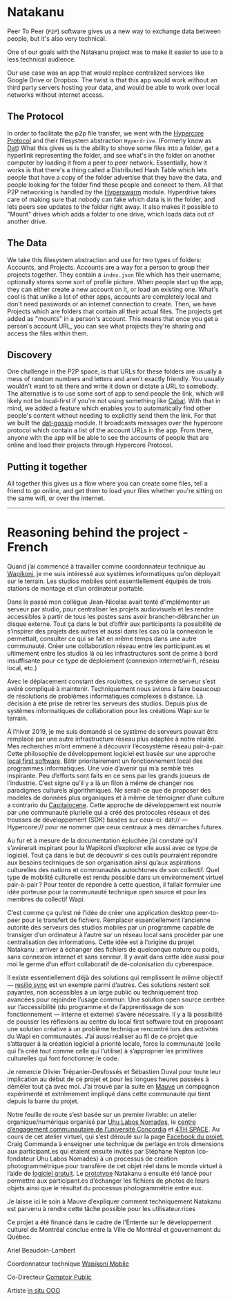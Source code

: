 # Natakanu

Peer To Peer (`P2P`) software gives us a new way to exchange data between people, but it's also very technical.

One of our goals with the Natakanu project was to make it easier to use to a less technical audience.

Our use case was an app that would replace centralized services like Google Drive or Dropbox.
The twist is that this app would work without an third party servers hosting your data, and would be able to work over local networks without internet access.

## The Protocol

In order to facilitate the p2p file transfer, we went with the [Hypercore Protocol](https://hypercore-protocol.org/#hypercore) and their filesystem abstraction `Hyperdrive`. (Formerly know as [Dat](https://dat.foundation/))
What this gives us is the ability to shove some files into a folder, get a hyperlink representing the folder, and see what's in the folder on another computer by loading it from a peer to peer network.
Essentially, how it works is that there's a thing called a Distributed Hash Table which lets people that have a copy of the folder advertise that they have the data, and people looking for the folder find these people and connect to them.
All that P2P networking is handled by the [Hyperswarm](https://www.npmjs.com/package/hyperswarm) module.
Hyperdrive takes care of making sure that nobody can fake which data is in the folder, and lets peers see updates to the folder right away.
It also makes it possible to "Mount" drives which adds a folder to one drive, which loads data out of another drive.

## The Data

We take this filesystem abstraction and use for two types of folders: Accounts, and Projects.
Accounts are a way for a person to group their projects together. They contain a `index.json` file which has their username, optionally stores some sort of profile picture.
When people start up the app, they can either create a new account on it, or load an existing one.
What's cool is that unlike a lot of other apps, accounts are completely local and don't need passwords or an internet connection to create.
Then, we have Projects which are folders that contain all their actual files.
The projects get added as "mounts" in a person's account.
This means that once you get a person's account URL, you can see what projects they're sharing and access the files within them.

## Discovery

One challenge in the P2P space, is that URLs for these folders are usually a mess of random numbers and letters and aren't exactly friendly.
You usually wouldn't want to sit there and write it down or dictate a URL to somebody. The alternative is to use some sort of app to send people the link, which will likely not be local-first if you're not using something like [Cabal](https://cabal.chat/).
With that in mind, we added a feature which enables you to automatically find other people's content without needing to explicitly send them the link.
For that we built the [dat-gossip](https://github.com/RangerMauve/dat-gossip) module.
It broadcasts messages over the hypercore protocol which contain a list of the account URLs in the app.
From there, anyone with the app will be able to see the accounts of people that are online and load their projects through Hypercore Protocol.

## Putting it together

All together this gives us a flow where you can create some files, tell a friend to go online, and get them to load your files whether you're sitting on the same wifi, or over the internet.

---

# Reasoning behind the project - French

Quand j’ai commencé à travailler comme coordonnateur technique au [Wapikoni](http://www.wapikoni.ca/home), je me suis intéressé aux systèmes informatiques qu’on déployait sur le terrain. Les studios mobiles sont essentiellement équipés de trois stations de montage et d’un ordinateur portable.

Dans le passé mon collègue Jean-Nicolas avait tenté d’implémenter un serveur par studio, pour centraliser les projets audiovisuels et les rendre accessibles à partir de tous les postes sans avoir brancher-débrancher un disque externe. Tout ça dans le but d’offrir aux participants la possibilité de s’inspirer des projets des autres et aussi dans les cas où la connexion le permettait, consulter ce qui se fait en même temps dans une autre communauté. Créer une collaboration réseau entre les participant.es et ultimement entre les studios là où les infrastructures sont de prime à bord insuffisante pour ce type de déploiement (connexion internet/wi-fi, réseau local, etc.)

Avec le déplacement constant des roulottes, ce système de serveur s’est avéré compliqué à maintenir. Techniquement nous avions à faire beaucoup de résolutions de problèmes informatiques complexes à distance. Là décision à été prise de retirer les serveurs des studios. Depuis plus de systèmes informatiques de collaboration pour les créations Wapi sur le terrain.

À l’hiver 2019, je me suis demandé si ce système de serveurs pouvait être remplacé par une autre infrastructure réseau plus adaptée à notre réalité. Mes recherches m’ont emmené à découvrir l’écosystème réseau pair-à-pair. Cette philosophie de développement logiciel est basée sur une approche [local first software](http://www.wapikoni.ca/home). Bâtir prioritairement un fonctionnement local des programmes informatiques. Une voie d’avenir qui m’a semblé très inspirante. Peu d’efforts sont faits en ce sens par les grands joueurs de l’industrie. C’est signe qu’il y a là un filon à même de changer nos paradigmes culturels algorithmiques. Ne serait-ce que de proposer des modèles de données plus organiques et à même de témoigner d’une culture a contrario du [Capitalocene](https://environmentalhumanities.org/arch/vol6/6.7.pdf). Cette approche de développement est nourrie par une communauté plurielle qui a créé des protocoles réseaux et des trousses de développement (SDK) basées sur ceux-ci: dat:// — Hypercore:// pour ne nommer que ceux centraux à mes démarches futures.

Au fur et à mesure de la documentation épluchée j’ai constaté qu’il s’avérerait inspirant pour la Wapikoni d’explorer elle aussi avec ce type de logiciel. Tout ça dans le but de découvrir si ces outils pourraient répondre aux besoins techniques de son organisation ainsi qu’aux aspirations culturelles des nations et communautés autochtones de son collectif. Quel type de mobilité culturelle est rendu possible dans un environnement virtuel pair-à-pair ? Pour tenter de répondre à cette question, il fallait formuler une idée porteuse pour la communauté technique open source et pour les membres du collectif Wapi.

C’est comme ça qu’est né l’idée de créer une application desktop peer-to-peer pour le transfert de fichiers. Remplacer essentiellement l’ancienne autorité des serveurs des studios mobiles par un programme capable de transiger d’un ordinateur à l’autre sur un réseau local sans procéder par une centralisation des informations. Cette idée est à l’origine du projet Natakanu : arriver à échanger des fichiers de quelconque nature ou poids, sans connexion internet et sans serveur. Il y avait dans cette idée aussi pour moi le germe d’un effort collaboratif de dé-colonisation du cyberespace.

Il existe essentiellement déjà des solutions qui remplissent le même objectif — [resilio sync](https://www.resilio.com/individuals/) est un exemple parmi d’autres. Ces solutions restent soit payantes, non accessibles à un large public ou techniquement trop avancées pour rejoindre l’usage commun. Une solution open source centrée sur l’accessibilité (du programme et de l’apprentissage de son fonctionnement — interne et externe) s’avère nécessaire. Il y a là possibilité de pousser les réflexions au centre du local first software tout en proposant une solution créative à un problème technique rencontré lors des activités du Wapi en communautés. J’ai aussi réaliser au fil de ce projet que s’attaquer à la création logiciel à priorité locale, force la communauté (celle qui l’a créé tout comme celle qui l’utilise) à s’approprier les primitives culturelles qui font fonctionner le code.

Je remercie Olivier Trépanier-Desfossés et Sébastien Duval pour toute leur implication au début de ce projet et pour les longues heures passées à démêler tout ça avec moi. J’ai trouvé par la suite en [Mauve](https://ranger.mauve.moe/) un compagnon expérimenté et extrêmement impliqué dans cette communauté qui tient depuis la barre du projet. 

Notre feuille de route s’est basée sur un premier livrable: un atelier organique/numérique organisé par [Uhu Labos Nomades](https://www.facebook.com/uhulabosnomades/), le [centre d’engagement communautaire de l’université Concordia](https://www.concordia.ca/fr/a-propos/engagement-communautaire/bureau.html) et [4TH SPACE](https://www.concordia.ca/next-gen/4th-space.html). Au cours de cet atelier virtuel, qui s’est déroulé sur la page [Facebook du projet](https://www.facebook.com/projetnatakanu/), Craig Commanda à enseigner une technique de perlage en trois dimensions aux participant.es qui étaient ensuite invités par Stéphane Nepton (co-fondateur Uhu Labos Nomades) à un processus de création photogrammétrique pour transfère de cet objet réel dans le monde virtuel à l’aide de [logiciel gratuit](https://www.3dflow.net/3df-zephyr-photogrammetry-software/). Le [prototype](https://github.com/Wapikoni-Technique/Natakanu/releases/tag/v0.0.4) Natakanu a ensuite été lancé pour permettre aux participant.es d’échanger les fichiers de photos de leurs objets ainsi que le résultat du processus photogrammétrie entre eux.

Je laisse ici le soin à Mauve d’expliquer comment techniquement Natakanu est parvenu à rendre cette tâche possible pour les utilisateur.rices

Ce projet a été financé dans le cadre de l'Entente sur le développement culturel de Montréal conclue entre la Ville de Montréal et gouvernement du Québec.

Ariel Beaudoin-Lambert

Coordonnateur technique [Wapikoni Mobile](http://www.wapikoni.ca/home)

Co-Directeur [Comptoir Public](http://www.comptoirpublic.com/)

Artiste [in situ OOO](http://prism.quebec/)
